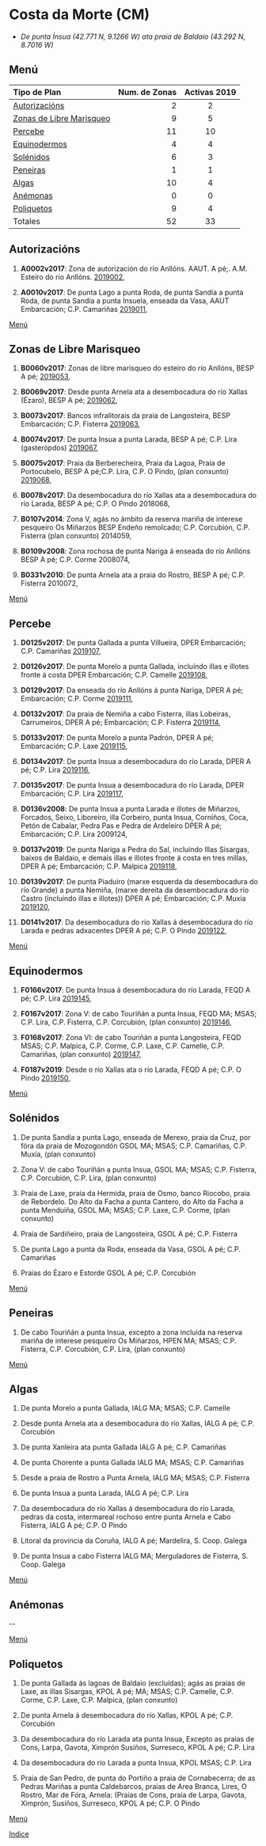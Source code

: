 
# Costa da Morte (CM)

* _De punta Ínsua (42.771 N, 9.1266 W) ata praia de Baldaio (43.292 N, 8.7016 W)_

## Menú


|Tipo de Plan | Num. de Zonas| Activas 2019 |
|:------------|--------------:|:-----------:|
|[Autorizacións](#Autorizacións)| 2 | 2 |
|[Zonas de Libre Marisqueo](#Zonas_de_Libre_Marisqueo)| 9 | 5 |
|[Percebe](#Percebe)| 11 | 10 |
|[Equinodermos](#Equinodermos)| 4 | 4 |
|[Solénidos](#Solénidos)| 6 | 3 |
|[Peneiras](#Peneiras)| 1 | 1 |
|[Algas](#Algas)| 10 | 4 |
|[Anémonas](#Anémonas)| 0 | 0 |
|[Poliquetos](#Poliquetos)| 9 | 4 |
|Totales| 52 | 33 |


## Autorizacións

1. __A0002v2017__: Zona de autorización do río Anllóns. AAUT. A pé;. A.M. Esteiro do río Anllóns. [2019002](https://galirema.wikia.org/es/wiki/Pexma2019AAUT002),

1. __A0010v2017__: De punta Lago a punta Roda, de punta Sandía a punta Roda, de punta Sandía a punta Insuela, enseada da Vasa, AAUT Embarcación; C.P. Camariñas [2019011](https://galirema.wikia.org/es/wiki/Pexma2019AAUT011),

[Menú](#Menú)


## Zonas de Libre Marisqueo


1. __B0060v2017__: Zonas de libre marisqueo do esteiro do río Anllóns, BESP A pé; [2019053](https://galirema.wikia.org/es/wiki/Pexma2019BESP053),

1. __B0069v2017__: Desde punta Arnela ata a desembocadura do río Xallas (Ézaro), BESP A pé; [2019062](https://galirema.wikia.org/es/wiki/Pexma2019BESP062),

1. __B0073v2017__: Bancos infralitorais da praia de Langosteira, BESP Embarcación; C.P. Fisterra [2019063](https://galirema.wikia.org/es/wiki/Pexma2019BESP063),

1. __B0074v2017__: De punta Insua a punta Larada, BESP A pé; C.P. Lira (gasterópdos) [2019067](https://galirema.wikia.org/es/wiki/Pexma2019BESP067),

1. __B0075v2017__: Praia da Berberecheira, Praia  da Lagoa, Praia de Portocubelo, BESP A pé;C.P. Lira, C.P. O Pindo, (plan conxunto) [2019068](https://galirema.wikia.org/es/wiki/Pexma2019BESP068),

1. __B0078v2017__: Da desembocadura do río Xallas ata a desembocadura do río Larada, BESP A pé; C.P. O Pindo 2018068,

1. __B0107v2014__: Zona V, agás no ámbito da reserva mariña de interese pesqueiro Os Miñarzos BESP Endeño remolcado; C.P. Corcubión, C.P. Fisterra (plan conxunto) 2014059,

1. __B0109v2008__: Zona rochosa de punta Nariga á enseada do río Anllóns BESP A pé; C.P. Corme 2008074,

1. __B0331v2010__: De punta Arnela ata a praia do Rostro, BESP A pé; C.P. Fisterra 2010072,

[Menú](#Menú)


## Percebe


1. __D0125v2017__: De punta Gallada a punta Villueira, DPER Embarcación; C.P. Camariñas [2019107](https://galirema.wikia.org/es/wiki/Pexma2019DPER107),

1. __D0126v2017__: De punta Morelo a punta Gallada, incluíndo illas e illotes fronte á costa DPER Embarcación; C.P. Camelle [2019108](https://galirema.wikia.org/es/wiki/Pexma2019DPER108),

1. __D0129v2017__: Da enseada do río Anllóns á punta Nariga, DPER A pé; Embarcación; C.P. Corme [2019111](https://galirema.wikia.org/es/wiki/Pexma2019DPER111),

1. __D0132v2017__: Da praia de Nemiña a cabo Fisterra, illas Lobeiras, Carrumeiros, DPER A pé; Embarcación; C.P. Fisterra [2019114](https://galirema.wikia.org/es/wiki/Pexma2019DPER114),

1. __D0133v2017__: De punta Morelo a punta Padrón, DPER A pé; Embarcación; C.P. Laxe [2019115](https://galirema.wikia.org/es/wiki/Pexma2019DPER115),

1. __D0134v2017__: De punta Insua a desembocadura do río Larada, DPER A pé; C.P. Lira [2019116](https://galirema.wikia.org/es/wiki/Pexma2019DPER116),

1. __D0135v2017__: De punta Insua a desembocadura do río Larada, DPER Embarcación; C.P. Lira [2019117](https://galirema.wikia.org/es/wiki/Pexma2019DPER117),

1. __D0136v2008__: De punta Insua a punta Larada e illotes de Miñarzos, Forcados, Seixo, Liboreiro, illa Corbeiro, punta Insua, Corniños, Coca, Petón de Cabalar, Pedra Pas e Pedra de Ardeleiro DPER A pé; Embarcación; C.P. Lira 2009124,

1. __D0137v2019__: De punta Nariga a Pedra do Sal, incluíndo Illas Sisargas, baixos de Baldaio, e demais illas e illotes fronte á costa en tres millas, DPER A pé; Embarcación; C.P. Malpica [2019118](https://galirema.wikia.org/es/wiki/Pexma2019DPER118),

1. __D0139v2017__: De punta Piaduiro (marxe esquerda da desembocadura do río Grande) a punta Nemiña, (marxe dereita da desembocadura do río Castro (incluíndo illas e illotes)) DPER A pé; Embarcación; C.P. Muxía [2019120](https://galirema.wikia.org/es/wiki/Pexma2019DPER120),

1. __D0141v2017__: Da desembocadura do río Xallas á desembocadura do río Larada e pedras adxacentes DPER A pé; C.P. O Pindo [2019122](https://galirema.wikia.org/es/wiki/Pexma2019DPER122),

[Menú](#Menú)


## Equinodermos


1. __F0166v2017__: De punta Insua á desembocadura do río Larada, FEQD A pé; C.P. Lira [2019145](https://galirema.wikia.org/es/wiki/Pexma2019FEQD145),

1. __F0167v2017__: Zona V: de cabo Touriñán a punta Insua, FEQD MA; MSAS; C.P. Lira, C.P. Fisterra, C.P. Corcubión, (plan conxunto) [2019146](https://galirema.wikia.org/es/wiki/Pexma2019FEQD146),

1. __F0168v2017__: Zona VI: de cabo Touriñán a punta Langosteira, FEQD MSAS; C.P. Malpica, C.P. Corme, C.P. Laxe, C.P. Camelle, C.P. Camariñas, (plan conxunto) [2019147](https://galirema.wikia.org/es/wiki/Pexma2019FEQD147),

1. __F0187v2019__: Desde o río Xallas ata o río Larada, FEQD A pé; C.P. O Pindo [2019150](https://galirema.wikia.org/es/wiki/Pexma2019FEQD150),

[Menú](#Menú)


## Solénidos


1. De punta Sandía a punta Lago, enseada de Merexo, praia da Cruz, por fóra da praia de Mozogondón GSOL MA; MSAS; C.P. Camariñas, C.P. Muxía, (plan conxunto)

1. Zona V: de cabo Touriñán a punta Insua, GSOL MA; MSAS; C.P. Fisterra, C.P. Corcubión, C.P. Lira, (plan conxunto)

1. Praia de Laxe, praia da Hermida, praia de Osmo, banco Riocobo, praia de Rebordelo. Do Alto da Facha a punta Cantero, do Alto da Facha a punta Menduiña, GSOL MA; MSAS; C.P. Laxe, C.P. Corme, (plan conxunto)

1. Praia de Sardiñeiro, praia de Langosteira, GSOL A pé; C.P. Fisterra

1. De punta Lago a punta da Roda, enseada da Vasa, GSOL A pé; C.P. Camariñas

1. Praias do Ézaro e Estorde GSOL A pé; C.P. Corcubión

[Menú](#Menú)


## Peneiras


1. De cabo Touriñán a punta Insua, excepto a zona incluída na reserva mariña de interese pesqueiro Os Miñarzos, HPEN MA; MSAS; C.P. Fisterra, C.P. Corcubión, C.P. Lira, (plan conxunto)

[Menú](#Menú)


## Algas


1. De punta Morelo a punta Gallada, IALG MA; MSAS; C.P. Camelle

1. Desde punta Arnela ata a desembocadura do río Xallas, IALG A pé; C.P. Corcubión

1. De punta Xanleira ata punta Gallada IALG A pé; C.P. Camariñas

1. De punta Chorente a punta Gallada IALG MA; MSAS; C.P. Camariñas

1. Desde a praia de Rostro a Punta Arnela, IALG MA; MSAS; C.P. Fisterra

1. De punta Insua a punta Larada, IALG A pé; C.P. Lira

1. Da desembocadura do río Xallas á desembocadura do río Larada, pedras da costa, intermareal rochoso entre punta Arnela e Cabo Fisterra, IALG A pé; C.P. O Pindo

1. Litoral da provincia da Coruña, IALG A pé; Mardelira, S. Coop. Galega

1. De punta Insua a cabo Fisterra IALG MA; Merguladores de Fisterra, S. Coop. Galega

[Menú](#Menú)


## Anémonas


 --

[Menú](#Menú)


## Poliquetos


1. De punta Gallada ás lagoas de Baldaio (excluídas); agás as praias de Laxe, as illas Sisargas, KPOL A pé; MA; MSAS; C.P. Camelle, C.P. Corme, C.P. Laxe, C.P. Malpica, (plan conxunto)

1. De punta Arnela á desembocadura do río Xallas, KPOL A pé; C.P. Corcubión

1. Da desembocadura do río Larada ata punta Insua, Excepto as praias de Cons, Larpa, Gavota, Ximprón Susiños, Surreseco, KPOL A pé; C.P. Lira

1. Da desembocadura do río Larada a punta Insua, KPOL MSAS; C.P. Lira

1. Praia de San Pedro, de punta do Portiño a praia de Cornabecerra; de as Pedras Mariñas a punta Caldebarcos, praias de Area Branca, Lires, O Rostro, Mar de Fóra, Arnela: (Praias de Cons, praia de Larpa, Gavota, Ximprón, Susiños, Surreseco, KPOL A pé; C.P. O Pindo

[Menú](#Menú)



[Indice](indicesZonasProduccion.md)




 [Sigremar]: https://goo.gl/glKrkM
 [plans anuais de explotación]: http://goo.gl/4k6J1

